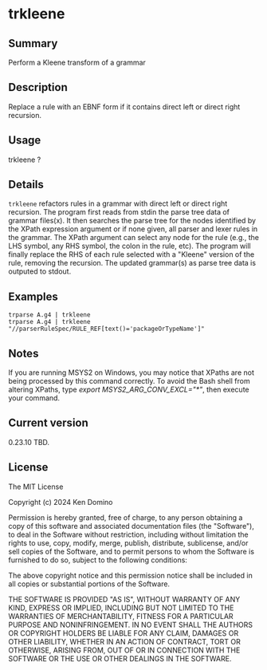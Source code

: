 # trkleene

## Summary

Perform a Kleene transform of a grammar

## Description

Replace a rule with an EBNF form if it contains direct left or direct right recursion.

## Usage

trkleene <string>?

## Details

`trkleene` refactors rules in a grammar with direct left or direct right
recursion. The program first reads from stdin the parse tree data of
grammar files(x). It then searches
the parse tree for the nodes identified by the XPath expression argument
or if none given, all parser and lexer rules in the grammar.
The XPath argument can select any node for the rule (e.g., the LHS symbol,
any RHS symbol, the colon in the rule, etc). The program will finally
replace the RHS of each rule selected with a "Kleene" version of the rule,
removing the recursion. The updated grammar(s) as parse tree data
is outputed to stdout.

## Examples

    trparse A.g4 | trkleene
    trparse A.g4 | trkleene "//parserRuleSpec/RULE_REF[text()='packageOrTypeName']"

## Notes

If you are running MSYS2 on Windows, you may notice that XPaths are not being
processed by this command correctly. To avoid the Bash shell from altering
XPaths, type _export MSYS2_ARG_CONV_EXCL="*"_, then execute your command.

## Current version

0.23.10 TBD.

## License

The MIT License

Copyright (c) 2024 Ken Domino

Permission is hereby granted, free of charge, 
to any person obtaining a copy of this software and 
associated documentation files (the "Software"), to 
deal in the Software without restriction, including 
without limitation the rights to use, copy, modify, 
merge, publish, distribute, sublicense, and/or sell 
copies of the Software, and to permit persons to whom 
the Software is furnished to do so, 
subject to the following conditions:

The above copyright notice and this permission notice 
shall be included in all copies or substantial portions of the Software.

THE SOFTWARE IS PROVIDED "AS IS", WITHOUT WARRANTY OF ANY KIND, 
EXPRESS OR IMPLIED, INCLUDING BUT NOT LIMITED TO THE WARRANTIES 
OF MERCHANTABILITY, FITNESS FOR A PARTICULAR PURPOSE AND NONINFRINGEMENT. 
IN NO EVENT SHALL THE AUTHORS OR COPYRIGHT HOLDERS BE LIABLE FOR 
ANY CLAIM, DAMAGES OR OTHER LIABILITY, WHETHER IN AN ACTION OF CONTRACT, 
TORT OR OTHERWISE, ARISING FROM, OUT OF OR IN CONNECTION WITH THE 
SOFTWARE OR THE USE OR OTHER DEALINGS IN THE SOFTWARE.

